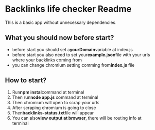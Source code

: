 # Backlinks life checker Readme

This is a basic app without unnecessary dependencies.

## What you should now before start?

- before start you should set a**yourDomain**variable at index.js
- before start you also need to set your**example.json**file with your urls where your backlinks coming from
- you can change chromium setting comming from**index.js** file

## How to start?

1. Run**npm instal**command at terminal
2. Then run**node app.js** command at terminal
3. Then chromium will open to scrap your urls
4. After scraping chromium is going to close
5. Then**backlinks-status.txt**file will appear
6. You can also**view output at browser**, there will be routing info at terminal